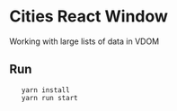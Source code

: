 # Cities React Window

Working with large lists of data in VDOM

## Run
```shell
   yarn install
   yarn run start
```
